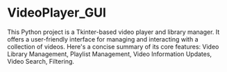 # VideoPlayer_GUI
This Python project is a Tkinter-based video player and library manager. It offers a user-friendly interface for managing and interacting with a collection of videos. Here's a concise summary of its core features: Video Library Management, Playlist Management, Video Information Updates, Video Search, Filtering.  
